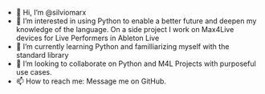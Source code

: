 - 👋 Hi, I’m @silviomarx
- 👀 I’m interested in using Python to enable a better future and deepen my knowledge of the language. On a side project I work on Max4Live devices for Live Performers in Ableton Live
- 🌱 I’m currently learning Python and familliarizing myself with the standard library
- 💞️ I’m looking to collaborate on Python and M4L Projects with purposeful use cases.
- 📫 How to reach me: Message me on GitHub.

<!---
silviomarx/silviomarx is a ✨ special ✨ repository because its `README.md` (this file) appears on your GitHub profile.
You can click the Preview link to take a look at your changes.
--->
